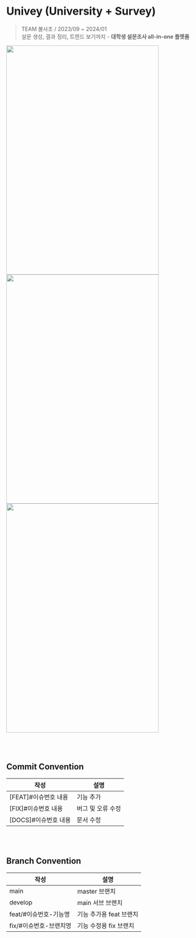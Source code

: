 # Univey (University + Survey)
> TEAM 불사조 / 2023/09 ~ 2024/01
> <br>
> 설문 생성, 결과 정리, 트렌드 보기까지 - **대학생 설문조사 all-in-one 플랫폼**
<img src="https://github.com/user-attachments/assets/7cf370de-3e7e-493e-86b3-891e62de540c" width="400" height="600"/>
<br>
<img src="https://github.com/user-attachments/assets/8559e25e-f48f-48c2-aded-953c8c11dc48" width="400" height="600"/>
<img src="https://github.com/user-attachments/assets/c8424c28-e49f-4d86-a049-5435bc8aa082" width="400" height="600"/>


<br></br>
## Commit Convention


| 작성 | 설명 |
| --- | --- |
| [FEAT]#이슈번호 내용 | 기능 추가 |
| [FIX]#이슈번호 내용 | 버그 및 오류 수정 |
| [DOCS]#이슈번호 내용 | 문서 수정 |

<br></br>

## Branch Convention

| 작성             | 설명              |
|----------------|-----------------|
| main           | master 브랜치      |
| develop        | main 서브 브랜치     |
| feat/#이슈번호-기능명 | 기능 추가용 feat 브랜치 |
| fix/#이슈번호-브랜치명 | 기능 수정용 fix 브랜치  |
